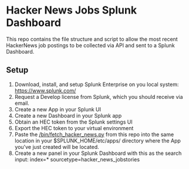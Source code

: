 # Hacker News Jobs Splunk Dashboard

This repo contains the file structure and script to allow the most recent HackerNews job postings to be collected via API and sent to a Splunk Dashboard.

## Setup

1. Download,  install, and setup Splunk Enterprise on you local system: https://www.splunk.com/
2. Request a Develop license from Splunk, which you should receive via email.
3. Create a new App in your Splunk UI
4. Create a new Dashboard in your Splunk app
5. Obtain an HEC token from the Splunk settings UI
6. Export the HEC token to your virtual environment
7. Paste the [/bin/fetch_hacker_news.py](/bin/fetch_hacker_news.py) from this repo into the same location in your $SPLUNK_HOME/etc/apps/ directory where the App you've just created will be located.
8. Create a new panel in your Splunk Dashboard with this as the search input: index=* sourcetype=hacker_news_jobstories
